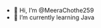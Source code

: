 - 👋 Hi, I’m @MeeraChothe259
- 🌱 I’m currently learning Java




<!---
MeeraChothe259/MeeraChothe259 is a ✨ special ✨ repository because its `README.md` (this file) appears on your GitHub profile.
You can click the Preview link to take a look at your changes.
--->

